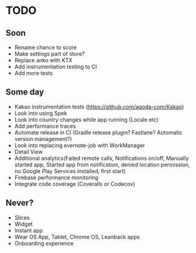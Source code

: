 # TODO

## Soon
* Rename chance to score
* Make settings part of store?
* Replace anko with KTX
* Add instrumentation testing to CI
* Add more tests

## Some day
* Kakao instrumentation tests (https://github.com/agoda-com/Kakao)
* Look into using Spek
* Look into country changes while app running (Locale etc)
* Add performance traces
* Automate release in CI (Gradle release plugin? Fastlane? Automatic version management?)
* Look into replacing evernote-job with WorkManager
* Detail View
* Additional analytics(Failed remote calls, Notifications on/off, Manually started app, Started app from notification, denied location permission, no Google Play Services installed, first start)
* Firebase performance monitoring
* Integrate code coverage (Coveralls or Codecov)

## Never?
* Slices
* Widget
* Instant app
* Wear OS App, Tablet, Chrome OS, Leanback apps
* Onboarding experience
